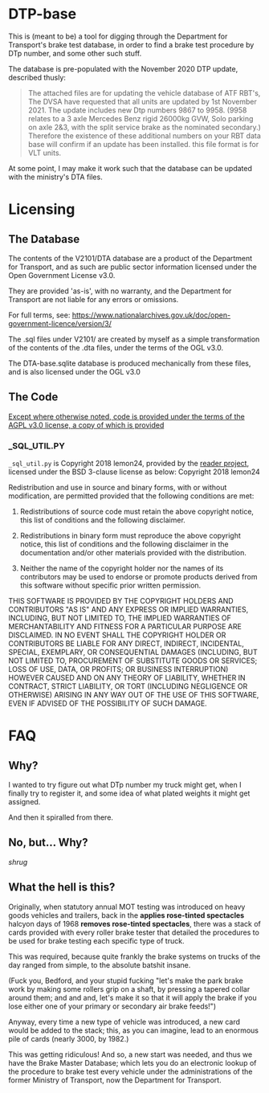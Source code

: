 # DTP-base

This is (meant to be) a tool for digging through the Department for
Transport's brake test database, in order to find a brake test
procedure by DTp number, and some other such stuff.

The database is pre-populated with the November 2020 DTP update,
described thusly:

> The attached files are for updating the vehicle database of ATF RBT's,
> The DVSA have requested that all units are updated by 1st
> November 2021. The update includes new Dtp numbers 9867 to 9958. (9958
> relates to a 3 axle Mercedes Benz rigid 26000kg GVW, Solo parking on
> axle 2&3, with the split service brake as the nominated secondary.)
> Therefore the existence of these additional numbers on your RBT data
> base will confirm if an update has been installed. this file format is
> for VLT units.

At some point, I may make it work such that the database can be
updated with the ministry's DTA files.

# Licensing

## The Database
The contents of the V2101/DTA database are a product of the Department
for Transport, and as such are public sector information licensed
under the Open Government License v3.0.

They are provided 'as-is', with no warranty, and the Department for
Transport are not liable for any errors or omissions.

For full terms, see:
https://www.nationalarchives.gov.uk/doc/open-government-licence/version/3/

The .sql files under V2101/ are created by myself as a simple
transformation of the contents of the .dta files, under the terms of
the OGL v3.0.

The DTA-base.sqlite database is produced mechanically from these
files, and is also licensed under the OGL v3.0

## The Code

[Except where otherwise noted, code is provided under the terms of the AGPL v3.0 license, a copy
of which is provided](LICENSE.md)

### _SQL_UTIL.PY
`_sql_util.py` is Copyright 2018 lemon24, provided by the
 [reader project](https://github.com/lemon24/reader), licensed under
 the BSD 3-clause license as below:
 Copyright 2018 lemon24

Redistribution and use in source and binary forms, with or without
modification, are permitted provided that the following conditions are
met:

1.  Redistributions of source code must retain the above copyright
    notice, this list of conditions and the following disclaimer.

2.  Redistributions in binary form must reproduce the above copyright
    notice, this list of conditions and the following disclaimer in the
    documentation and/or other materials provided with the distribution.

3.  Neither the name of the copyright holder nor the names of its
    contributors may be used to endorse or promote products derived from
    this software without specific prior written permission.

THIS SOFTWARE IS PROVIDED BY THE COPYRIGHT HOLDERS AND CONTRIBUTORS
"AS IS" AND ANY EXPRESS OR IMPLIED WARRANTIES, INCLUDING, BUT NOT
LIMITED TO, THE IMPLIED WARRANTIES OF MERCHANTABILITY AND FITNESS FOR A
PARTICULAR PURPOSE ARE DISCLAIMED. IN NO EVENT SHALL THE COPYRIGHT
HOLDER OR CONTRIBUTORS BE LIABLE FOR ANY DIRECT, INDIRECT, INCIDENTAL,
SPECIAL, EXEMPLARY, OR CONSEQUENTIAL DAMAGES (INCLUDING, BUT NOT LIMITED
TO, PROCUREMENT OF SUBSTITUTE GOODS OR SERVICES; LOSS OF USE, DATA, OR
PROFITS; OR BUSINESS INTERRUPTION) HOWEVER CAUSED AND ON ANY THEORY OF
LIABILITY, WHETHER IN CONTRACT, STRICT LIABILITY, OR TORT (INCLUDING
NEGLIGENCE OR OTHERWISE) ARISING IN ANY WAY OUT OF THE USE OF THIS
SOFTWARE, EVEN IF ADVISED OF THE POSSIBILITY OF SUCH DAMAGE.


# FAQ

## Why?

I wanted to try figure out what DTp number my truck might get, when I
finally try to register it, and some idea of what plated weights it
might get assigned.

And then it spiralled from there.

## No, but... Why?

*shrug*

## What the hell is this?

Originally, when statutory annual MOT testing was introduced on heavy
goods vehicles and trailers, back in the **applies rose-tinted
spectacles** halcyon days of 1968 **removes rose-tinted spectacles**,
there was a stack of cards provided with every roller brake tester
that detailed the procedures to be used for brake testing each
specific type of truck.

This was required, because quite frankly the brake systems on trucks
of the day ranged from simple, to the absolute batshit insane.

(Fuck you, Bedford, and your stupid fucking "let's make the park brake
work by making some rollers grip on a shaft, by pressing a tapered
collar around them; and and and, let's make it so that it will apply
the brake if you lose either one of your primary or secondary air
brake feeds!")

Anyway, every time a new type of vehicle was introduced, a new card
would be added to the stack; this, as you can imagine, lead to an
enormous pile of cards (nearly 3000, by 1982.)

This was getting ridiculous! And so, a new start was needed, and thus
we have the Brake Master Database; which lets you do an electronic
lookup of the procedure to brake test every vehicle under the
administrations of the former Ministry of Transport, now the
Department for Transport.
